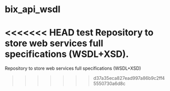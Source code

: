 # bix_api_wsdl
<<<<<<< HEAD
test
Repository to store web services full specifications (WSDL+XSD). 
=======

Repository to store web services full specifications (WSDL+XSD)   
>>>>>>> d37a35eca827ead997a86b9c2ff45550730a6d8c
